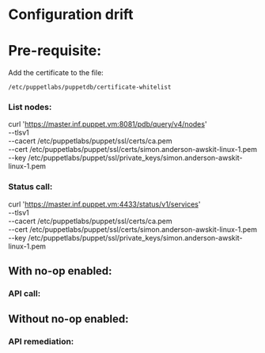 # Configuration drift

# Pre-requisite:
Add the certificate to the file:

`/etc/puppetlabs/puppetdb/certificate-whitelist `


### List nodes:
curl 'https://master.inf.puppet.vm:8081/pdb/query/v4/nodes' \
  --tlsv1 \
  --cacert /etc/puppetlabs/puppet/ssl/certs/ca.pem \
  --cert /etc/puppetlabs/puppet/ssl/certs/simon.anderson-awskit-linux-1.pem \
  --key /etc/puppetlabs/puppet/ssl/private_keys/simon.anderson-awskit-linux-1.pem

### Status call:
curl 'https://master.inf.puppet.vm:4433/status/v1/services' \
  --tlsv1 \
  --cacert /etc/puppetlabs/puppet/ssl/certs/ca.pem \
  --cert /etc/puppetlabs/puppet/ssl/certs/simon.anderson-awskit-linux-1.pem \
  --key /etc/puppetlabs/puppet/ssl/private_keys/simon.anderson-awskit-linux-1.pem





## With no-op enabled:

### API call:

## Without no-op enabled:

### API remediation:
